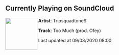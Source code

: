 ## Currently Playing on SoundCloud

[<img align="left" width="100" src="https://i1.sndcdn.com/artworks-wQ2AXrenI4a2jclO-jWTZlQ-t50x50.jpg">](https://soundcloud.com/trip-squad-tones/too-much-prod-ofey)

**Artist**: Tripsquadtone$ 

**Track**: Too Much (prod. Ofey)

Last updated at 09/03/2020 08:00
